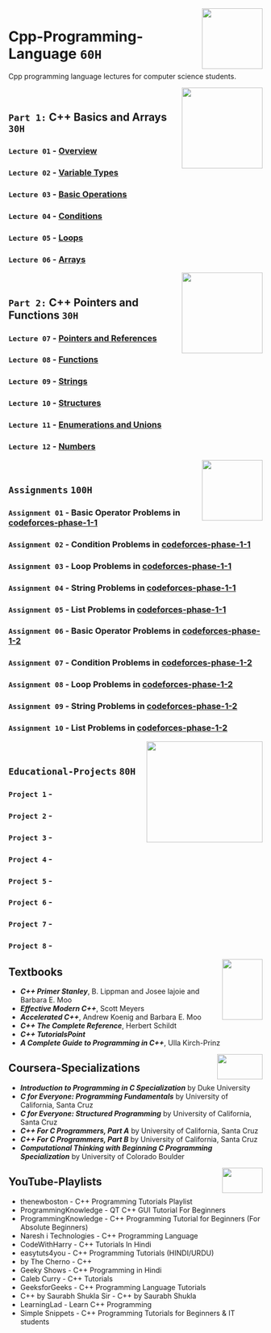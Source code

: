 <img align="right" width="120" height="120" src="https://github.com/cs-MohamedAyman/Computer-Science-Textbooks/blob/master/logos/cpp.jpg">

# Cpp-Programming-Language `60H`
Cpp programming language lectures for computer science students.

<img align="right" width="160" height="160" src="https://github.com/cs-MohamedAyman/Computer-Science-Textbooks/blob/master/logos/practice1.jpg">
<br>

## `Part 1:` C++ Basics and Arrays `30H`

### `Lecture 01` - [Overview](https://github.com/cs-MohamedAyman/Cpp-Programming-Language/tree/master/Lecture-01-Overview)
### `Lecture 02` - [Variable Types](https://github.com/cs-MohamedAyman/Cpp-Programming-Language/tree/master/Lecture-02-Variable-Types)
### `Lecture 03` - [Basic Operations](https://github.com/cs-MohamedAyman/Cpp-Programming-Language/tree/master/Lecture-03-Basic-Operations)
### `Lecture 04` - [Conditions](https://github.com/cs-MohamedAyman/Cpp-Programming-Language/tree/master/Lecture-04-Conditions)
### `Lecture 05` - [Loops](https://github.com/cs-MohamedAyman/Cpp-Programming-Language/tree/master/Lecture-05-Loops)
### `Lecture 06` - [Arrays](https://github.com/cs-MohamedAyman/Cpp-Programming-Language/tree/master/Lecture-06-Arrays)

<img align="right" width="160" height="160" src="https://github.com/cs-MohamedAyman/Computer-Science-Textbooks/blob/master/logos/practice1.jpg">
<br>

## `Part 2:` C++ Pointers and Functions `30H`

### `Lecture 07` - [Pointers and References](https://github.com/cs-MohamedAyman/Cpp-Programming-Language/tree/master/Lecture-07-Pointers-and-References)
### `Lecture 08` - [Functions](https://github.com/cs-MohamedAyman/Cpp-Programming-Language/tree/master/Lecture-08-Functions)
### `Lecture 09` - [Strings](https://github.com/cs-MohamedAyman/Cpp-Programming-Language/tree/master/Lecture-09-Strings)
### `Lecture 10` - [Structures](https://github.com/cs-MohamedAyman/Cpp-Programming-Language/tree/master/Lecture-10-Structures)
### `Lecture 11` - [Enumerations and Unions](https://github.com/cs-MohamedAyman/Cpp-Programming-Language/tree/master/Lecture-11-Enumerations-and-Unions)
### `Lecture 12` - [Numbers](https://github.com/cs-MohamedAyman/Cpp-Programming-Language/tree/master/Lecture-12-Numbers)

<img align="right" width="120" height="120" src="https://github.com/cs-MohamedAyman/Computer-Science-Textbooks/blob/master/logos/practice2.jpg">
<br>

## `Assignments` `100H`

### `Assignment 01` - Basic Operator Problems in [codeforces-phase-1-1](https://github.com/cs-MohamedAyman/Problem-Solving-Training/tree/master/level-1/codeforces-phase-1-1)
### `Assignment 02` - Condition Problems in [codeforces-phase-1-1](https://github.com/cs-MohamedAyman/Problem-Solving-Training/tree/master/level-1/codeforces-phase-1-1)
### `Assignment 03` - Loop Problems in [codeforces-phase-1-1](https://github.com/cs-MohamedAyman/Problem-Solving-Training/tree/master/level-1/codeforces-phase-1-1)
### `Assignment 04` - String Problems in [codeforces-phase-1-1](https://github.com/cs-MohamedAyman/Problem-Solving-Training/tree/master/level-1/codeforces-phase-1-1)
### `Assignment 05` - List Problems in [codeforces-phase-1-1](https://github.com/cs-MohamedAyman/Problem-Solving-Training/tree/master/level-1/codeforces-phase-1-1)
### `Assignment 06` - Basic Operator Problems in [codeforces-phase-1-2](https://github.com/cs-MohamedAyman/Problem-Solving-Training/tree/master/level-1/codeforces-phase-1-2)
### `Assignment 07` - Condition Problems in [codeforces-phase-1-2](https://github.com/cs-MohamedAyman/Problem-Solving-Training/tree/master/level-1/codeforces-phase-1-2)
### `Assignment 08` - Loop Problems in [codeforces-phase-1-2](https://github.com/cs-MohamedAyman/Problem-Solving-Training/tree/master/level-1/codeforces-phase-1-2)
### `Assignment 09` - String Problems in [codeforces-phase-1-2](https://github.com/cs-MohamedAyman/Problem-Solving-Training/tree/master/level-1/codeforces-phase-1-2)
### `Assignment 10` - List Problems in [codeforces-phase-1-2](https://github.com/cs-MohamedAyman/Problem-Solving-Training/tree/master/level-1/codeforces-phase-1-2)

<img align="right" width="230" height="200" src="https://github.com/cs-MohamedAyman/Computer-Science-Textbooks/blob/master/logos/educational-projects.jpg">
<br>

## `Educational-Projects` `80H`

### `Project 1` -
### `Project 2` -
### `Project 3` -
### `Project 4` -
### `Project 5` -
### `Project 6` -
### `Project 7` -
### `Project 8` -

<img align="right" width="80" height="120" src="https://github.com/cs-MohamedAyman/Computer-Science-Textbooks/blob/master/logos/textbooks.jpg">

## Textbooks

* ***C++ Primer Stanley***, B. Lippman and Josee lajoie and Barbara E. Moo
* ***Effective Modern C++***, Scott Meyers
* ***Accelerated C++***, Andrew Koenig and Barbara E. Moo
* ***C++ The Complete Reference***, Herbert Schildt
* ***C++ TutorialsPoint***
* ***A Complete Guide to Programming in C++***, Ulla Kirch-Prinz

<img align="right" width="90" height="50" src="https://github.com/cs-MohamedAyman/Coursera-Specializations/blob/master/organizations-logos/coursera.jpg">

## Coursera-Specializations

* ***Introduction to Programming in C Specialization*** by Duke University
* ***C for Everyone: Programming Fundamentals*** by University of California, Santa Cruz
* ***C for Everyone: Structured Programming*** by University of California, Santa Cruz
* ***C++ For C Programmers, Part A*** by University of California, Santa Cruz
* ***C++ For C Programmers, Part B*** by University of California, Santa Cruz
* ***Computational Thinking with Beginning C Programming Specialization*** by University of Colorado Boulder

<img align="right" width="80" height="50" src="https://github.com/cs-MohamedAyman/YouTube-Playlists/blob/master/organizations-logos/youtube.jpg">

## YouTube-Playlists

* thenewboston - C++ Programming Tutorials Playlist
* ProgrammingKnowledge - QT C++ GUI Tutorial For Beginners
* ProgrammingKnowledge - C++ Programming Tutorial for Beginners (For Absolute Beginners)
* Naresh i Technologies - C++ Programming Language
* CodeWithHarry - C++ Tutorials In Hindi
* easytuts4you - C++ Programming Tutorials (HINDI/URDU)
* by The Cherno - C++
* Geeky Shows - C++ Programming in Hindi
* Caleb Curry - C++ Tutorials
* GeeksforGeeks - C++ Programming Language Tutorials
* C++ by Saurabh Shukla Sir - C++ by Saurabh Shukla
* LearningLad - Learn C++ Programming
* Simple Snippets - C++ Programming Tutorials for Beginners & IT students
